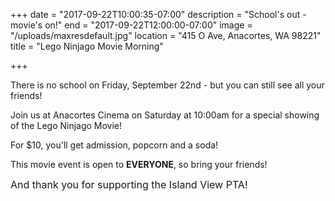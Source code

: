 +++
date = "2017-09-22T10:00:35-07:00"
description = "School's out - movie's on!"
end = "2017-09-22T12:00:00-07:00"
image = "/uploads/maxresdefault.jpg"
location = "415 O Ave, Anacortes, WA 98221"
title = "Lego Ninjago Movie Morning"

+++


There is no school on Friday, September 22nd - but you can still see all your friends!

Join us at Anacortes Cinema on Saturday at 10:00am for a special showing of the Lego Ninjago Movie!

For $10, you'll get admission, popcorn and a soda!

This movie event is open to **EVERYONE**, so bring your friends!

<span style="font-size: 1rem;">And thank you for supporting the Island View PTA!</span>